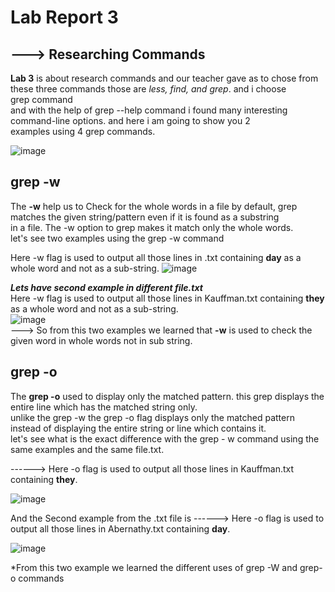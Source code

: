# Lab Report 3 
##  ---> Researching Commands
**Lab 3** is about research commands and our teacher gave as to chose from these three commands those are *less, find, and grep*. and i choose  
grep command   
and with the help of grep --help command i found many interesting command-line options. and here i am going to show you 2   
examples using 4 grep commands.  

![image](https://user-images.githubusercontent.com/122564368/221735161-7809c009-8f70-403a-9eb9-d7371eecc8b2.png)  

## grep -w 
The **-w** help us to Check for the whole words in a file by default, grep matches the given string/pattern even if it is found as a substring  
in a file. The -w option to grep makes it match only the whole words.  
let's see two examples using the grep -w command  

Here -w flag is used to output all those lines in .txt containing **day** as a whole word and not as a sub-string.
![image](https://user-images.githubusercontent.com/122564368/221748538-f610b731-18f3-42f2-bbf4-1d2a4d38aecb.png)  

 ***Lets have second example in different file.txt***  
 Here -w flag is used to output all those lines in Kauffman.txt containing **they** as a whole word and not as a sub-string.  
 ![image](https://user-images.githubusercontent.com/122564368/221750090-b9781f89-0391-4be8-8f58-e9f7f9374445.png)  
 ---> So from this two examples we learned that **-w** is used to check the given word in whole words not in sub string.
 
 ## grep -o
 The **grep -o** used to display only the matched pattern. this grep displays the entire line which has the matched string only.    
 unlike the grep -w the grep -o flag displays only the matched pattern instead of displaying the entire string or line which contains it.  
 let's see what is the exact difference with the grep - w command using the same examples and the same file.txt.  
 
 ------> Here -o flag is used to output all those lines in Kauffman.txt containing **they**.  
 
 ![image](https://user-images.githubusercontent.com/122564368/221752197-4d5d27ee-13fc-4261-8d97-279fbbbd405a.png)  
 
  And the Second example from the .txt file is
     ------> Here -o flag is used to output all those lines in Abernathy.txt containing **day**.
  
  ![image](https://user-images.githubusercontent.com/122564368/221752591-2b9cc39c-183c-42bc-ba3b-19c05afe0364.png)
  
  *From this two example we learned the different uses of grep -W and grep-o commands

  

 




